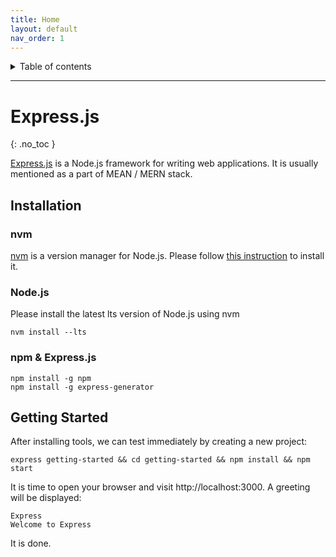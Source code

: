 ```yaml
---
title: Home
layout: default
nav_order: 1
---
```


<details closed markdown="block">
  <summary>
    Table of contents
  </summary>
  {: .text-delta }
- TOC
{:toc}
</details>

---

# Express.js
{: .no_toc }

[Express.js](https://expressjs.com) is a Node.js framework for writing web applications. It is usually mentioned as a part of MEAN / MERN stack.

## Installation

### nvm

[nvm](https://github.com/nvm-sh/nvm) is a version manager for Node.js. Please follow [this instruction](https://github.com/nvm-sh/nvm?tab=readme-ov-file#installing-and-updating) to install it.

### Node.js

Please install the latest lts version of Node.js using nvm

```shell
nvm install --lts
```

### npm & Express.js

```shell
npm install -g npm
npm install -g express-generator
```
## Getting Started

After installing tools, we can test immediately by creating a new project:

```shell
express getting-started && cd getting-started && npm install && npm start
```

It is time to open your browser and visit http://localhost:3000. A greeting will be displayed:

```
Express
Welcome to Express
```

It is done.